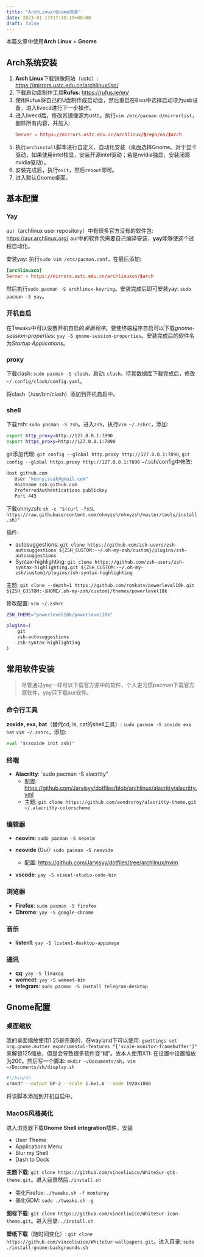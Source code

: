 ```yaml
---
title: "ArchLinux+Gnome简录"
date: 2023-01-17T17:39:19+08:00
draft: false
---
```


本篇文章中使用**Arch Linux** + **Gnome**
## Arch系统安装
1. **Arch Linux**下载镜像网站（ustc）: https://mirrors.ustc.edu.cn/archlinux/iso/
2. 下载启动盘制作工具**Rufus**: https://rufus.ie/en/
3. 使用Rufus将自己的U盘制作成启动盘，然后重启在Bios中选择启动项为usb设备，进入livecd进行下一步操作。
4. 进入livecd后，修改其镜像源为ustc。执行`vim /etc/pacman.d/mirrorlist`，删除所有内容，并加入: 
    ```toml
    Server = https://mirrors.ustc.edu.cn/archlinux/$repo/os/$arch
    ```
5. 执行`archinstall`脚本进行自定义、自动化安装（桌面选择Gnome。对于显卡驱动，如果使用intel核显，安装开源intel驱动；若是nvidia独显，安装闭源nvidia驱动）。
6. 安装完成后，执行`exit`，然后`reboot`即可。
7. 进入默认Gnome桌面。

## 基本配置

### Yay
aur（archlinux user repository）中有很多官方没有的软件包: https://aur.archlinux.org/
aur中的软件包需要自己编译安装，**yay**能够使这个过程自动化。

安装yay: 
执行`sudo vim /etc/pacman.conf`，在最后添加: 
```toml
[archlinuxcn]
Server = https://mirrors.ustc.edu.cn/archlinuxcn/$arch
```
然后执行`sudo pacman -S archlinux-keyring`。安装完成后即可安装yay: `sudo pacman -S yay`。

### 开机自启
在Tweaks中可以设置开机自启的*桌面程序*。要使终端程序自启可以下载*gnome-session-properties*: `yay -S gnome-session-properties`。安装完成后的软件名为*Startup Applications*。

### proxy
下载clash: `sudo pacman -S clash`，启动: `clash`。待其数据库下载完成后，修改`~/.config/clash/config.yaml`。

将clash（/usr/bin/clash）添加到开机自启中。

### shell
下载zsh: `sudo pacman -S zsh`。进入`zsh`，执行`vim ~/.zshrc`，添加: 
```sh
export http_proxy=http://127.0.0.1:7890
export https_proxy=http://127.0.0.1:7890
```
git添加代理: 
`git config --global http.proxy http://127.0.0.1:7890`, `git config --global https.proxy http://127.0.0.1:7890`
~/.ssh/config中修改: 
```sh
Host github.com
   User "kennyissak@gmail.com"
   Hostname ssh.github.com
   PreferredAuthentications publickey
   Port 443
```

下载ohmyzsh: `sh -c "$(curl -fsSL https://raw.githubusercontent.com/ohmyzsh/ohmyzsh/master/tools/install.sh)"`

插件: 
- autosuggestions: `git clone https://github.com/zsh-users/zsh-autosuggestions ${ZSH_CUSTOM:-~/.oh-my-zsh/custom}/plugins/zsh-autosuggestions`
- Syntax-highlighting: `git clone https://github.com/zsh-users/zsh-syntax-highlighting.git ${ZSH_CUSTOM:-~/.oh-my-zsh/custom}/plugins/zsh-syntax-highlighting`
  
主题: `git clone --depth=1 https://github.com/romkatv/powerlevel10k.git ${ZSH_CUSTOM:-$HOME/.oh-my-zsh/custom}/themes/powerlevel10k`

修改配置: `vim ~/.zshrc`
```sh
ZSH_THEME="powerlevel10k/powerlevel10k"

plugins=(
	git
	zsh-autosuggestions
	zsh-syntax-highlighting
)
```

## 常用软件安装

> 尽管通过yay一样可以下载官方源中的软件，个人更习惯pacman下载官方源软件，yay只下载aur软件。
### 命令行工具
**zoxide, exa, bat**（替代cd, ls, cat的shell工具）: `sudo pacman -S zoxide exa bat`
`vim ~/.zshrc`，添加: 
```sh
eval "$(zoxide init zsh)"
```

### 终端
- **Alacritty**: `sudo pacman -S alacritty"
  - 配置: https://github.com/Jarvisyy/dotfiles/blob/archlinux/alacritty/alacritty.yml
  - 主题: `git clone https://github.com/eendroroy/alacritty-theme.git ~/.alacritty-colorscheme`

### 编辑器
- **neovim**: `sudo pacman -S neovim`
- **neovide** (Gui): `sudo pacman -S neovide`
  - 配置: https://github.com/Jarvisyy/dotfiles/tree/archlinux/nvim


- **vscode**: `yay -S visual-studio-code-bin`

### 浏览器
- **Firefox**: `sudo pacman -S firefox`
- **Chrome**: `yay -S google-chrome`

### 音乐
- **listen1**: `yay -S listen1-desktop-appimage`

### 通讯
- **qq**: `yay -S linuxqq`
- **wemeet**: `yay -S wemeet-bin`
- **telegram**: `sudo pacman -S install telegram-desktop`

## Gnome配置

### 桌面缩放
我的桌面缩放使用1.25是完美的，在wayland下可以使用: `gsettings set org.gnome.mutter experimental-features "['scale-monitor-framebuffer']"
`来解锁125缩放，但是会导致很多软件变“糊”。故本人使用X11: 在设置中设置缩放为200。然后写一个脚本: `mkdir ~/Documents/sh`，`vim ~/Documents/sh/display.sh`
```sh
#!/bin/sh
xrandr --output DP-2 --scale 1.6x1.6 --mode 1920x1080
```
将该脚本添加到开机自启中。

### MacOS风格美化

进入浏览器下载**Gnome Shell integration**插件，安装
- User Theme
- Applications Menu
- Blur my Shell
- Dash to Dock


**主题下载**: `git clone https://github.com/vinceliuice/WhiteSur-gtk-theme.git`。进入目录然后`./install.sh`
- 美化Firefox: `./tweaks.sh -f monterey`
- 美化GDM: `sudo ./tweaks.sh -g`

**图标下载**: `git clone https://github.com/vinceliuice/WhiteSur-icon-theme.git`。进入目录: `./install.sh`

**壁纸下载**（随时间变化）: `git clone https://github.com/vinceliuice/WhiteSur-wallpapers.git`。进入目录: `sudo ./install-gnome-backgrounds.sh`
